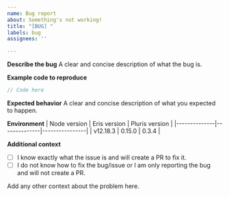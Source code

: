 ```yaml
---
name: Bug report
about: Something's not working!
title: "[BUG] "
labels: bug
assignees: ''

---
```


**Describe the bug**
A clear and concise description of what the bug is.

**Example code to reproduce**
```js
// Code here
```

**Expected behavior**
A clear and concise description of what you expected to happen.

**Environment**
| Node version | Eris version | Pluris version |
|--------------|--------------|----------------|
| v12.18.3     | 0.15.0       | 0.3.4          |

**Additional context**
- [ ] I know exactly what the issue is and will create a PR to fix it.
- [ ] I do not know how to fix the bug/issue or I am only reporting the bug and will not create a PR.

Add any other context about the problem here.
